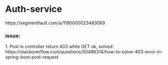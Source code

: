 # Auth-service

<p>https://segmentfault.com/a/1190000023483069</p>

<h3>issue:</h3>
<p>1. Post in controller return 403 while GET ok, solved: https://stackoverflow.com/questions/50486314/how-to-solve-403-error-in-spring-boot-post-request</p>

